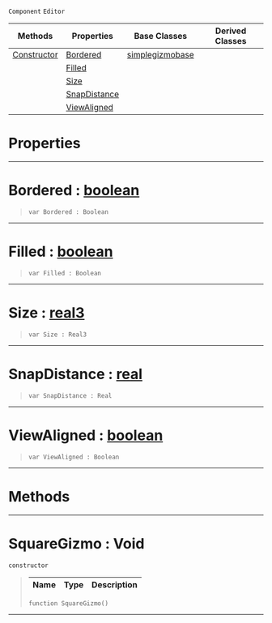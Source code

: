  `Component` `Editor`



|Methods|Properties|Base Classes|Derived Classes|
|---|---|---|---|
|[ Constructor](https://github.com/PlasmaEngine/PlasmaDocs/tree/master/docs/C%2B%2B/code_reference/class_reference/squaregizmo.markdown#squaregizmo-void)|[ Bordered](https://github.com/PlasmaEngine/PlasmaDocs/tree/master/docs/C%2B%2B/code_reference/class_reference/squaregizmo.markdown#bordered-plasma-engine-doc)|[simplegizmobase](https://github.com/PlasmaEngine/PlasmaDocs/tree/master/docs/C%2B%2B/code_reference/class_reference/simplegizmobase.markdown)| |
| |[ Filled](https://github.com/PlasmaEngine/PlasmaDocs/tree/master/docs/C%2B%2B/code_reference/class_reference/squaregizmo.markdown#filled-plasma-engine-docum)| | |
| |[ Size](https://github.com/PlasmaEngine/PlasmaDocs/tree/master/docs/C%2B%2B/code_reference/class_reference/squaregizmo.markdown#size-plasma-engine-documen)| | |
| |[ SnapDistance](https://github.com/PlasmaEngine/PlasmaDocs/tree/master/docs/C%2B%2B/code_reference/class_reference/squaregizmo.markdown#snapdistance-plasma-engine)| | |
| |[ ViewAligned](https://github.com/PlasmaEngine/PlasmaDocs/tree/master/docs/C%2B%2B/code_reference/class_reference/squaregizmo.markdown#viewaligned-plasma-engine)| | |


 #  Properties


---  
 #  Bordered : [boolean](https://github.com/PlasmaEngine/PlasmaDocs/tree/master/docs/C%2B%2B/code_reference/lightning_base_types/boolean.markdown)

> 
> ``` lang=cpp, name=Lightning
> var Bordered : Boolean


---  
 #  Filled : [boolean](https://github.com/PlasmaEngine/PlasmaDocs/tree/master/docs/C%2B%2B/code_reference/lightning_base_types/boolean.markdown)

> 
> ``` lang=cpp, name=Lightning
> var Filled : Boolean


---  
 #  Size : [real3](https://github.com/PlasmaEngine/PlasmaDocs/tree/master/docs/C%2B%2B/code_reference/lightning_base_types/real3.markdown)

> 
> ``` lang=cpp, name=Lightning
> var Size : Real3


---  
 #  SnapDistance : [real](https://github.com/PlasmaEngine/PlasmaDocs/tree/master/docs/C%2B%2B/code_reference/lightning_base_types/real.markdown)

> 
> ``` lang=cpp, name=Lightning
> var SnapDistance : Real


---  
 #  ViewAligned : [boolean](https://github.com/PlasmaEngine/PlasmaDocs/tree/master/docs/C%2B%2B/code_reference/lightning_base_types/boolean.markdown)

> 
> ``` lang=cpp, name=Lightning
> var ViewAligned : Boolean


---  
 #  Methods


---  
 #  SquareGizmo : Void

 `constructor`

> 
> |Name|Type|Description|
> |---|---|---|
> ``` lang=cpp, name=Lightning
> function SquareGizmo()
> ``` 


---  
 

 